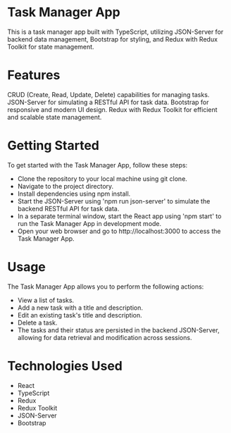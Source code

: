 # Task Manager App

This is a task manager app built with TypeScript, utilizing JSON-Server for backend data management, Bootstrap for styling, and Redux with Redux Toolkit for state management.

# Features

CRUD (Create, Read, Update, Delete) capabilities for managing tasks.
JSON-Server for simulating a RESTful API for task data.
Bootstrap for responsive and modern UI design.
Redux with Redux Toolkit for efficient and scalable state management.

# Getting Started

To get started with the Task Manager App, follow these steps:

- Clone the repository to your local machine using git clone.
- Navigate to the project directory.
- Install dependencies using npm install.
- Start the JSON-Server using 'npm run json-server' to simulate the backend RESTful API for task data.
- In a separate terminal window, start the React app using 'npm start' to run the Task Manager App in development mode.
- Open your web browser and go to http://localhost:3000 to access the Task Manager App.

# Usage

The Task Manager App allows you to perform the following actions:

- View a list of tasks.
- Add a new task with a title and description.
- Edit an existing task's title and description.
- Delete a task.
- The tasks and their status are persisted in the backend JSON-Server, allowing for data retrieval and modification across sessions.

# Technologies Used

- React
- TypeScript
- Redux
- Redux Toolkit
- JSON-Server
- Bootstrap
